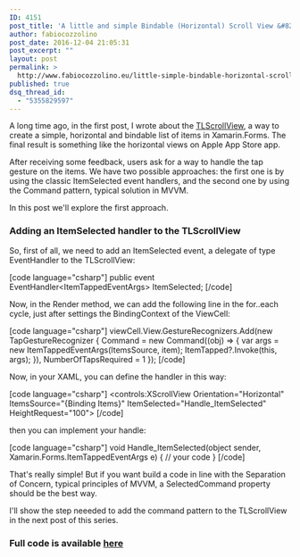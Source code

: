 ```yaml
---
ID: 4151
post_title: 'A little and simple Bindable (Horizontal) Scroll View &#8211; Handling item tap gesture'
author: fabiocozzolino
post_date: 2016-12-04 21:05:31
post_excerpt: ""
layout: post
permalink: >
  http://www.fabiocozzolino.eu/little-simple-bindable-horizontal-scroll-view-handling-item-tap-gesture/
published: true
dsq_thread_id:
  - "5355829597"
---
```

A long time ago, in the first post, I wrote about the <a href="http://www.fabiocozzolino.eu/a-little-and-simple-bindable-horizontal-scroll-view/">TLScrollView</a>, a way to create a simple, horizontal and bindable list of items in Xamarin.Forms. The final result is something like the horizontal views on Apple App Store app.

After receiving some feedback, users ask for a way to handle the tap gesture on the items. We have two possible approaches: the first one is by using the classic ItemSelected event handlers, and the second one by using the Command pattern, typical solution in MVVM.

In this post we'll explore the first approach.
<h3>Adding an ItemSelected handler to the TLScrollView</h3>
So, first of all, we need to add an ItemSelected event, a delegate of type EventHandler to the TLScrollView:

[code language="csharp"]
public event EventHandler&lt;ItemTappedEventArgs&gt; ItemSelected;
[/code]

Now, in the Render method, we can add the following line in the for..each cycle, just after settings the BindingContext of the ViewCell:

[code language="csharp"]
viewCell.View.GestureRecognizers.Add(new TapGestureRecognizer
{
	Command = new Command((obj) =&gt;
	{
		var args = new ItemTappedEventArgs(ItemsSource, item);
		ItemTapped?.Invoke(this, args);
	}),
	NumberOfTapsRequired = 1
});
[/code]

Now, in your XAML, you can define the handler in this way:

[code language="csharp"]
&lt;controls:XScrollView Orientation=&quot;Horizontal&quot; ItemsSource=&quot;{Binding Items}&quot; ItemSelected=&quot;Handle_ItemSelected&quot; HeightRequest=&quot;100&quot;&gt;
[/code]

then you can implement your handle:

[code language="csharp"]
void Handle_ItemSelected(object sender, Xamarin.Forms.ItemTappedEventArgs e)
{
	// your code
}
[/code]

That's really simple! But if you want build a code in line with the Separation of Concern, typical principles of MVVM, a SelectedCommand property should be the best way.

I'll show the step neeeded to add the command pattern to the TLScrollView in the next post of this series.
<h3>Full code is available <a href="https://github.com/fabiocozzolino/TitiusLabs.Xamarin/blob/master/TitiusLabs.Forms/Controls/TLScrollView.cs">here</a></h3>